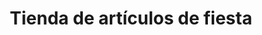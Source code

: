 ---
title: "Tienda de artículos de fiesta"
url: /cholula-puebla/tienda-de-articulos-de-fiesta/
shop: fiesta
---